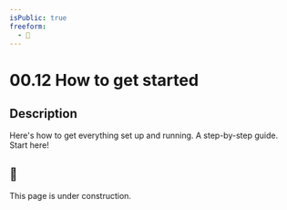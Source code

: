 ```yaml
---
isPublic: true
freeform:
  - 🚧
---
```


# 00.12 How to get started

## Description

Here's how to get everything set up and running. A step-by-step guide. Start here!

## 🚧

This page is under construction.
